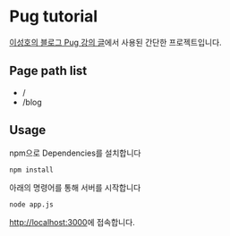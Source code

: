 # Pug tutorial

[이성호의 블로그 Pug 강의 글](https://iseongho.github.io/2018/08/05/node-template-engine-pug/)에서 사용된 간단한 프로젝트입니다.

## Page path list

- /
- /blog

## Usage

npm으로 Dependencies를 설치합니다

```console
npm install
```

아래의 명령어를 통해 서버를 시작합니다

```console
node app.js
```

<http://localhost:3000>에 접속합니다.